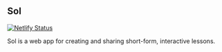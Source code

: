 Sol
--

[![Netlify Status](https://api.netlify.com/api/v1/badges/da075b0c-202b-446f-a29b-61ac2e2261cc/deploy-status)](https://app.netlify.com/sites/infallible-goldwasser-8eb5a9/deploys)

Sol is a web app for creating and sharing short-form, interactive lessons.